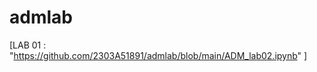 # admlab
[LAB 01 : "https://github.com/2303A51891/admlab/blob/main/ADM_lab02.ipynb" ]              
